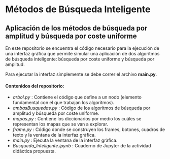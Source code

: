 # Métodos de Búsqueda Inteligente

## Aplicación de los métodos de búsqueda por amplitud y búsqueda por coste uniforme

En este repositorio se encuentra el código necesario para la ejecución de una interfaz gráfica que permite simular una aplicación de dos algoritmos de búsqueda inteligente: búsqueda por coste uniforme y búsqueda por amplitud.

Para ejecutar la interfaz simplemente se debe correr el archivo **main.py**. 

#### Contenidos del repositorio:
- *arbol.py* : Contiene el código que define a un nodo (elemento fundamental con el que trabajan los algoritmos).
- *ambasBusquedas.py* : Código de los algoritmos de búsqueda por amplitud y búsqueda por coste uniforme.
- *mapas.py* : Contiene los diccionarios por medio los cuáles se representan los mapas que se van a explorar.
- *frame.py* : Código donde se construyen los frames, botones, cuadros de texto y la ventana de la interfaz gràfica.
- *main.py* : Ejecuta la ventana de la interfaz gràfica.
- *Busqueda_Inteligente.ipynb* : Cuaderno de Jupyter de la actividad didáctica propuesta. 
